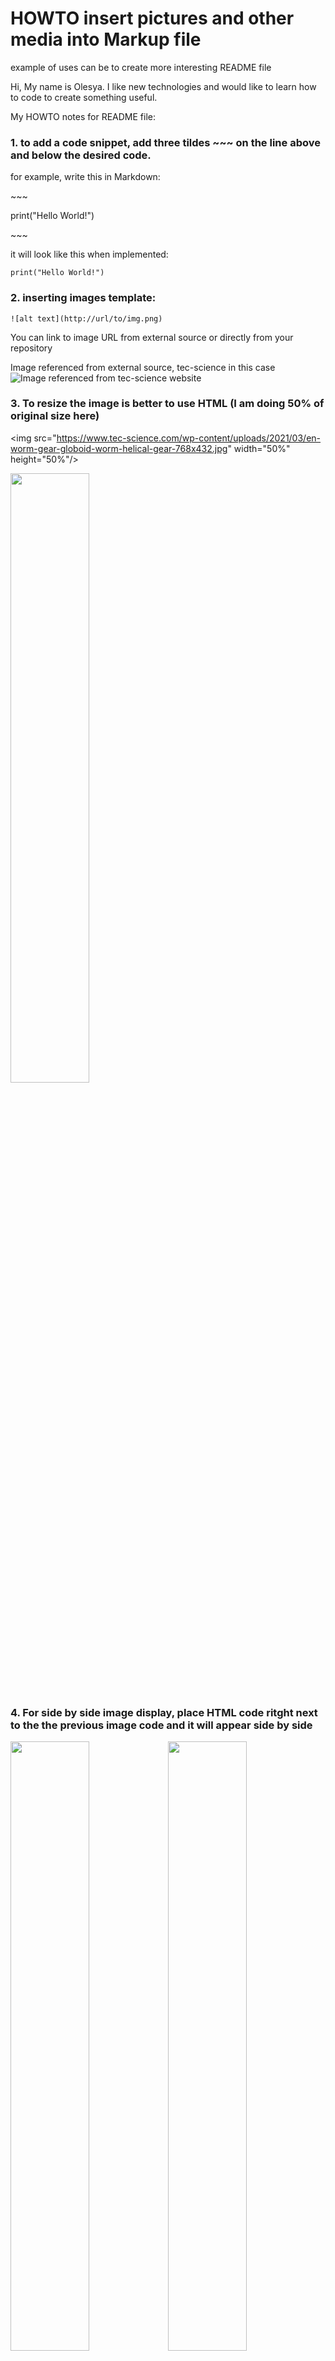 # HOWTO insert pictures and other media into Markup file
example of uses can be to create more interesting README file

Hi,
My name is Olesya. I like new technologies and would like to learn how to code to create something useful.

My HOWTO notes for README file:
### 1. to add a code snippet, add three tildes \~~~ on the line above and below the desired code.
  
   for example, write this in Markdown:

   \~~~

   print("Hello World!")

   \~~~

   it will look like this when implemented:
   ~~~
   print("Hello World!")
   ~~~

### 2. inserting images template:
   ~~~
   ![alt text](http://url/to/img.png)
   ~~~
You can link to image URL from external source or directly from your repository

Image referenced from external source, tec-science in this case
![Image referenced from tec-science website](https://www.tec-science.com/wp-content/uploads/2021/03/en-worm-gear-globoid-worm-helical-gear-768x432.jpg)


### 3. To resize the image is better to use HTML (I am doing 50% of original size here)


\<img src="https://www.tec-science.com/wp-content/uploads/2021/03/en-worm-gear-globoid-worm-helical-gear-768x432.jpg" width="50%" height="50%"/>

<img src="https://www.tec-science.com/wp-content/uploads/2021/03/en-worm-gear-globoid-worm-helical-gear-768x432.jpg" width="50%" height="50%"/>


### 4. For side by side image display, place HTML code ritght next to the the previous image code and it will appear side by side
<img src="https://www.tec-science.com/wp-content/uploads/2021/03/en-worm-gear-globoid-worm-helical-gear-768x432.jpg" width="50%" height="50%"/><img src="https://www.tec-science.com/wp-content/uploads/2021/03/en-worm-gear-globoid-worm-helical-gear-768x432.jpg" width="50%" height="50%"/>
